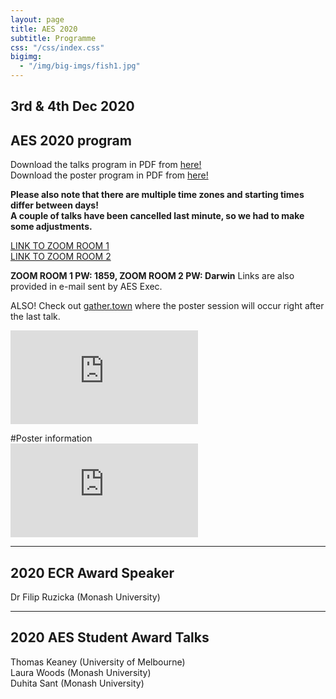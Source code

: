 ```yaml
---
layout: page
title: AES 2020
subtitle: Programme
css: "/css/index.css"
bigimg:
  - "/img/big-imgs/fish1.jpg" 
---
```



## 3rd & 4th Dec 2020

## AES 2020 program

Download the talks program in PDF from [here!](http://ausevo.github.io/docs/AES_timetable_Dec.pdf)  
Download the poster program in PDF from [here!](http://ausevo.github.io/docs/PosterInfo.pdf)

**Please also note that there are multiple time zones and starting times differ between days!**    
**A couple of talks have been cancelled last minute, so we had to make some adjustments.**  

[LINK TO ZOOM ROOM 1](https://tinyurl.com/AES2020-Z1)   
[LINK TO ZOOM ROOM 2](https://tinyurl.com/AES2020-Z2)    

**ZOOM ROOM 1 PW: 1859, ZOOM ROOM 2 PW: Darwin**
Links are also provided in e-mail sent by AES Exec.

ALSO! Check out [gather.town](https://tinyurl.com/AES-Poster-session) where the poster session will occur right after the last talk.

![Caption for the picture.](http://ausevo.github.io/docs/AES_timetable_Dec.pdf)  

#Poster information  
![Caption for the picture.](http://ausevo.github.io/docs/PosterInfo.pdf)  

****

## 2020 ECR Award Speaker

Dr Filip Ruzicka (Monash University)

****

## 2020 AES Student Award Talks

Thomas Keaney (University of Melbourne)  
Laura Woods (Monash University)  
Duhita Sant (Monash University)  



